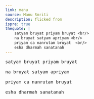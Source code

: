 ```yaml
---
link: manu
source: Manu Smriti
description: flicked from
ispre: true
thequote: |
    satyam bruyat priyam bruyat <br/>
    na bruyat satyam apriyam <br/>
    priyam ca nanrutam bruyat  <br/>
    esha dharmah sanatanah
---
```

<pre>
satyam bruyat priyam bruyat <br/>
na bruyat satyam apriyam <br/>
priyam ca nanrutam bruyat  <br/>
esha dharmah sanatanah
</pre>
